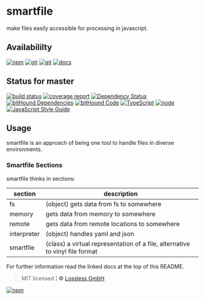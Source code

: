 # smartfile
make files easily accessible for processing in javascript.

## Availabililty
[![npm](https://pushrocks.gitlab.io/assets/repo-button-npm.svg)](https://www.npmjs.com/package/smartfile)
[![git](https://pushrocks.gitlab.io/assets/repo-button-git.svg)](https://gitlab.com/pushrocks/smartfile)
[![git](https://pushrocks.gitlab.io/assets/repo-button-mirror.svg)](https://github.com/pushrocks/smartfile)
[![docs](https://pushrocks.gitlab.io/assets/repo-button-docs.svg)](https://pushrocks.gitlab.io/smartfile/)

## Status for master
[![build status](https://gitlab.com/pushrocks/smartfile/badges/master/build.svg)](https://gitlab.com/pushrocks/smartfile/commits/master)
[![coverage report](https://gitlab.com/pushrocks/smartfile/badges/master/coverage.svg)](https://gitlab.com/pushrocks/smartfile/commits/master)
[![Dependency Status](https://david-dm.org/pushrocks/smartfile.svg)](https://david-dm.org/pushrocks/smartfile)
[![bitHound Dependencies](https://www.bithound.io/github/pushrocks/smartfile/badges/dependencies.svg)](https://www.bithound.io/github/pushrocks/smartfile/master/dependencies/npm)
[![bitHound Code](https://www.bithound.io/github/pushrocks/smartfile/badges/code.svg)](https://www.bithound.io/github/pushrocks/smartfile)
[![TypeScript](https://img.shields.io/badge/TypeScript-2.x-blue.svg)](https://nodejs.org/dist/latest-v6.x/docs/api/)
[![node](https://img.shields.io/badge/node->=%206.x.x-blue.svg)](https://nodejs.org/dist/latest-v6.x/docs/api/)
[![JavaScript Style Guide](https://img.shields.io/badge/code%20style-standard-brightgreen.svg)](http://standardjs.com/)

## Usage
smartfile is an approach of being one tool to handle files in diverse environments.

### Smartfile Sections
smartfile thinks in sections:

section | description
--- | ---
fs | (object) gets data from fs to somewhere
memory | gets data from memory to somewhere
remote | gets data from remote locations to somewhere
interpreter | (object) handles yaml and json
smartfile | (class) a virtual representation of a file, alternative to vinyl file format

For further information read the linked docs at the top of this README.

> MIT licensed | **&copy;** [Lossless GmbH](https://lossless.gmbh)

[![npm](https://pushrocks.gitlab.io/assets/repo-footer.svg)](https://push.rocks)
